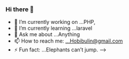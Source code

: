 ### Hi there 👋


- 🔭 I’m currently working on ...PHP,
- 🌱 I’m currently learning ...laravel
- 💬 Ask me about ...Anything
- 📫 How to reach me: ...Hobibulin@gmail.com
- ⚡ Fun fact: ...Elephants can’t jump.
-->
